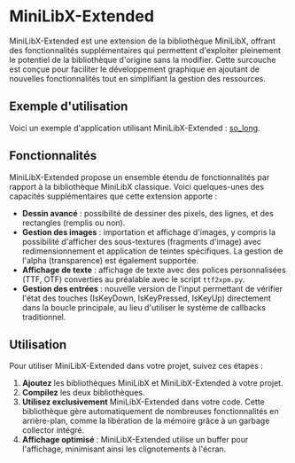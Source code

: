 # MiniLibX-Extended

MiniLibX-Extended est une extension de la bibliothèque MiniLibX, offrant des fonctionnalités supplémentaires qui permettent d'exploiter pleinement le potentiel de la bibliothèque d'origine sans la modifier. Cette surcouche est conçue pour faciliter le développement graphique en ajoutant de nouvelles fonctionnalités tout en simplifiant la gestion des ressources.

## Exemple d'utilisation

Voici un exemple d'application utilisant MiniLibX-Extended : [so_long](https://github.com/leofarhi/so_long42).

## Fonctionnalités

MiniLibX-Extended propose un ensemble étendu de fonctionnalités par rapport à la bibliothèque MiniLibX classique. Voici quelques-unes des capacités supplémentaires que cette extension apporte :

- **Dessin avancé** : possibilité de dessiner des pixels, des lignes, et des rectangles (remplis ou non).
- **Gestion des images** : importation et affichage d'images, y compris la possibilité d'afficher des sous-textures (fragments d'image) avec redimensionnement et application de teintes spécifiques. La gestion de l'alpha (transparence) est également supportée.
- **Affichage de texte** : affichage de texte avec des polices personnalisées (TTF, OTF) converties au préalable avec le script `ttf2xpm.py`.
- **Gestion des entrées** : nouvelle version de l'input permettant de vérifier l'état des touches (IsKeyDown, IsKeyPressed, IsKeyUp) directement dans la boucle principale, au lieu d'utiliser le système de callbacks traditionnel.

## Utilisation

Pour utiliser MiniLibX-Extended dans votre projet, suivez ces étapes :

1. **Ajoutez** les bibliothèques MiniLibX et MiniLibX-Extended à votre projet.
2. **Compilez** les deux bibliothèques.
3. **Utilisez exclusivement** MiniLibX-Extended dans votre code. Cette bibliothèque gère automatiquement de nombreuses fonctionnalités en arrière-plan, comme la libération de la mémoire grâce à un garbage collector intégré.
4. **Affichage optimisé** : MiniLibX-Extended utilise un buffer pour l'affichage, minimisant ainsi les clignotements à l'écran.
